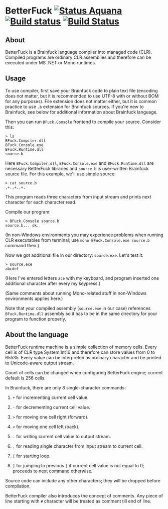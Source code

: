 BetterFuck [![Status Aquana][status-aquana]][andivionian-status-classifier] [![Build status][badge-appveyor]][build-appveyor] [![Build Status][badge-travis]][build-travis]
==========

About
-----
BetterFuck is a Brainfuck language compiler into managed code (CLR). Compiled
programs are ordinary CLR assemblies and therefore can be executed under MS .NET
or Mono runtimes.

Usage
-----
To use compiler, first save your Brainfuck code to plain text file (encoding does
not matter, but it is recommended to use UTF-8 with or without BOM for any
purposes). File extension does not matter either, but it is common practice to
use `.b` extension for Brainfuck sources. If you're new to Brainfuck, see below for
additional information about Brainfuck language.

Then you can run `BFuck.Console` frontend to compile your source. Consider this:

    > ls
    BFuck.Compiler.dll
    BFuck.Console.exe
    BFuck.Runtime.dll
    source.b

Here `BFuck.Compiler.dll`, `BFuck.Console.exe` and `BFuck.Runtime.dll` are
necessary BetterFuck libraries and `source.b` is user-written Brainfuck source
file. For this example, we'll use simple source:

    > cat source.b
    ,+.,+.,+.

This program reads three characters from input stream and prints next character
for each character read.

Compile our program:

    > BFuck.Console source.b
    source.b... ok.

(In non-Windows environments you may experience problems when running CLR
executables from terminal; use `mono BFuck.Console.exe source.b` command then.)

Now we got additional file in our directory: `source.exe`. Let's test it:

    > source.exe
    abcdef

(Here I've entered letters `ace` with my keyboard, and program inserted one
additional character after every my keypress.)

(Same comments about running Mono-related stuff in non-Windows environments
applies here.)

Note that your compiled assembly (`source.exe` in our case) references
`BFuck.Runtime.dll` assembly so it has to be in the same directory for your
program to function properly.

About the language
------------------
BetterFuck runtime machine is a simple collection of memory cells. Every cell is
of CLR type System.Int16 and therefore can store values from 0 to 65535. Every
value can be interpreted as ordinary character and be printed to Unicode-aware
output stream.

Count of cells can be changed when configuring BetterFuck engine; current
default is 256 cells.

In Brainfuck, there are only 8 single-character commands:

1. `+` for incrementing current cell value.

2. `-` for decrementing current cell value.

3. `>` for moving one cell right (forward).

4. `<` for moving one cell left (back).

5. `.` for writing current cell value to output stream.

6. `,` for reading single character from input stream to current cell.

7. `[` for starting loop.

8. `]` for jumping to previous `[` if current cell value is not equal to 0;
proceeds to next command otherwise.

Source code can include any other characters; they will be dropped before
compilation.

BetterFuck compiler also introduces the concept of comments. Any piece of line
starting with `#` character will be treated as comment till end of line.

[andivionian-status-classifier]: https://github.com/ForNeVeR/andivionian-status-classifier#status-aquana-
[build-appveyor]: https://ci.appveyor.com/project/ForNeVeR/betterfuck/branch/develop
[build-travis]: https://travis-ci.org/ForNeVeR/BetterFuck

[badge-appveyor]: https://ci.appveyor.com/api/projects/status/1cqgyhipyausce5g/branch/develop?svg=true
[badge-travis]: https://travis-ci.org/ForNeVeR/BetterFuck.svg?branch=develop
[status-aquana]: https://img.shields.io/badge/status-aquana-yellowgreen.svg
